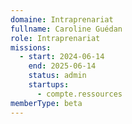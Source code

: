 ```yaml
---
domaine: Intraprenariat
fullname: Caroline Guédan
role: Intraprenariat
missions:
  - start: 2024-06-14
    end: 2025-06-14
    status: admin
    startups:
      - compte.ressources
memberType: beta
---
```

